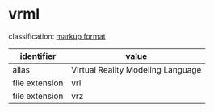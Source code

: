 # vrml
classification: [markup format](markup.md)

| identifier     | value
| -------------- | -----
| alias          | Virtual Reality Modeling Language
| file extension | vrl
| file extension | vrz